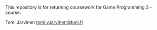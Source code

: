 This repository is for returning coursework for Game Programming 3 -course.

Tomi Järvinen
tomi.v.jarvinen@tuni.fi
